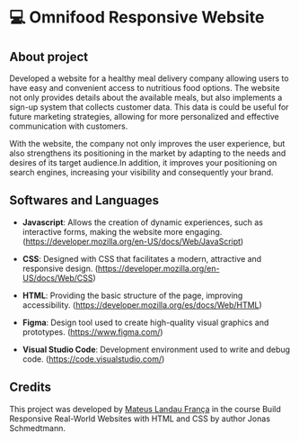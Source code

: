 # 💻 Omnifood Responsive Website

## About project

Developed a website for a healthy meal delivery company allowing users to have easy and convenient access to nutritious food options. The website not only provides details about the available meals, but also implements a sign-up system that collects customer data. This data is could be useful for future marketing strategies, allowing for more personalized and effective communication with customers. 

With the website, the company not only improves the user experience, but also strengthens its positioning in the market by adapting to the needs and desires of its target audience.In addition, it improves your positioning on search engines, increasing your visibility and consequently your brand.


## Softwares and Languages

- **Javascript**: Allows the creation of dynamic experiences, such as interactive forms, making the website more engaging.
(https://developer.mozilla.org/en-US/docs/Web/JavaScript)

- **CSS**: Designed with CSS that facilitates a modern, attractive and responsive design.
(https://developer.mozilla.org/en-US/docs/Web/CSS)

- **HTML**: Providing the basic structure of the page, improving accessibility.
(https://developer.mozilla.org/es/docs/Web/HTML)

- **Figma**: Design tool used to create high-quality visual graphics and prototypes.
(https://www.figma.com/)

- **Visual Studio Code**: Development environment used to write and debug code.
(https://code.visualstudio.com/)


## Credits

This project was developed by [Mateus Landau França](https://github.com/francamateus93) in the course Build Responsive Real-World Websites with HTML and CSS by author Jonas Schmedtmann.
